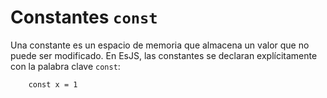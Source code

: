 # Constantes `const`

Una constante es un espacio de memoria que almacena un valor que no puede ser modificado. En EsJS, las constantes se declaran explícitamente con la palabra clave `const`:

<InlinePlayground>

```esjs
    const x = 1
```

</InlinePlayground>
